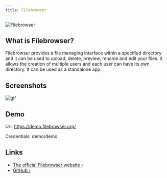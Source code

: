 ```yaml
---
title: Filebrowser
---
```


![Filebrowser](https://raw.githubusercontent.com/filebrowser/logo/master/banner.webp)

## What is Filebrowser?

Filebrowser provides a file managing interface within a specified directory and it can be used to upload, delete, preview, rename and edit your files. It allows the creation of multiple users and each user can have its own directory. It can be used as a standalone app.

## Screenshots

![gif](https://user-images.githubusercontent.com/5447088/50716739-ebd26700-107a-11e9-9817-14230c53efd2.gif)

## Demo

Url: https://demo.filebrowser.org/

Credentials: demo/demo

## Links

- [The official Filebrowser website ›](https://filebrowser.org/)
- [GitHub ›](https://github.com/filebrowser/filebrowser)

